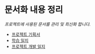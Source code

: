 # 문서화 내용 정리

*프로젝트에 사용된 문서를 관리 및 최신화 합니다.*

- [프로젝트 기획서](./ProjectPlan/README.md)
- [학습 일지](./StudyNote/README.md)
- [프로젝트 개발 일지](./ProjectPlan/README.md)
